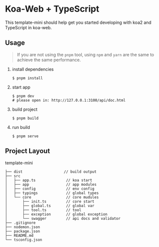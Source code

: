 # Koa-Web + TypeScript

This template-mini should help get you started developing with koa2 and TypeScript in koa-web.

## Usage

> If you are not using the `pnpm` tool, using `npm` and `yarn` are the same to achieve the same performance.

1. install dependencies

   ```
   $ pnpm install
   ```

2. start app

   ```dev
   $ pnpm dev
   # please open in: http://127.0.0.1:3100/api/doc.html
   ```

3. build project

   ```
   $ pnpm build
   ```

4. run build

   ```
   $ pnpm serve
   ```

## Project Layout

template-mini

```
├── dist                   // build output
├── src
│   ├── app.ts              // koa start
│   ├── app                 // app modules
│   ├── config              // env config
│   ├── typings             // global types
│   └── core                // core mudules
│       ├── init.ts         // core start
│       ├── global.ts       // global var
│       ├── tool.ts         // tool
│       ├── exception       // global exception
│       └── swagger         // api docs and validator
├── .gitignore
├── nodemon.json
├── package.json
├── README.md
└── tsconfig.json
```
